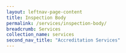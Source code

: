 ```yaml
---
layout: leftnav-page-content
title: Inspection Body
permalink: /services/inspection-body/
breadcrumb: Services
collection_name: services
second_nav_title: "Accreditation Services"
---
```

